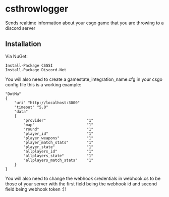 # csthrowlogger
Sends realtime information about your csgo game that you are throwing to a discord server

## Installation
Via NuGet:

```
Install-Package CSGSI
Install-Package Discord.Net
```
You will also need to create a gamestate_integration_name.cfg in your csgo config file this is a working example:   
```
"DotMa"
{
	"uri" "http://localhost:3000"
	"timeout" "5.0"
	"data"
	{
		"provider"              	"1"
		"map"                   	"1"
		"round"                 	"1"
		"player_id"					"1"
		"player_weapons"			"1"
		"player_match_stats"		"1"
		"player_state"				"1"
		"allplayers_id"				"1"
		"allplayers_state"			"1"
		"allplayers_match_stats"	"1"
	}
}
```
You will also need to change the webhook credentials in webhook.cs to be those of your server with the first field being the webhook id and second field being webhook token :)!
